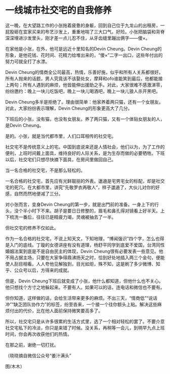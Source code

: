 # 一线城市社交宅的自我修养

这一晚，在大望路工作的小张拖着疲惫的身躯，回到自己位于九龙山的出租房，一屁股砸在宜家买来的布艺沙发上，重重地喘了三大口气。好险。小张把脑袋和背脊深深埋进沙发里头，刚才差一点儿忍不住，从牙齿缝里蹦出俩字——傻×。 

在家他是小张，在外，他可是远近十里知名的Devin Cheung。Devin Cheung的形象，是他花钱、花时间、花精力给堆出来的，“傻×”二字一出口，这些年付出的努力可就全打了水漂。 

Devin Cheung的情商全公司最高，热情，乐善好施，似乎和所有人关系都很好。所有人抛来的话题，男人究竟该不该娶处女，摩拜和ofo谁能笑到最后，他都能接上两句；所有人遇到的麻烦，他皆能伸出援助之手。对此，大家很难不感激涕零，纷纷邀约：晚上一块儿吃饭吧，晚上一块儿喝酒吧，晚上一块儿狼人杀开黑吧。 

Devin Cheung多半是拒绝了。理由很简单：他家养着两只猫，还有一个女朋友。对此，大家纷纷表示理解，Devin Cheung的形象更高大了几分。 

下班后的小张，没有猫，也没有女朋友。养了两只猫，又有一个体贴女朋友的人，是Devin Cheung。 

是的。小张，就是当代都市里，人们口耳相传的社交宅。 

社交宅不是传统意义上的宅。中国到底说来还是人情社会，他们以为，为了工作的便利，上班时间戴上面具，维持良好的人际关系，是为生存而做的必要牺牲。下班以后，社交宅们只想尽快摘下面具，在房间里做回自己。 

当一名合格的社交宅，不是那么轻松的。 

一名合格的社交宅，首先应有光鲜靓丽的外表。邋遢是宅男宅女的标配，却是社交宅的死穴。在大都市里，讲究“先敬罗衣再敬人”，样子邋遢了，大伙儿对你的好感，自然而然地便减了三分。 

对小张而言，变身Devin Cheung的第一步，就是出門前的准备。一身上下的行头，没个半小时下不来。胡子是要日日修整的，眉毛和鼻孔得对镜看上好半天。上下梳洗一番后，往往已是精疲力竭，灵魂被抽去了一半。 

但社交宅的修养不仅如此。 

作为一名合格的社交宅，不说上知天文，下知地理，“博闻强识”四个字，怎么也得是入门的底线。丁璇的女德讲座有没有道理，杨舒平同学到底爱不爱国，台湾同性婚姻法案到底是不是自由民主的体现，Devin Cheung很有必要发表一些意见。他不用占据主场，只要在大家争得鼎沸扬天之时，恰到好处地插入两三个金句，便能使人刮目相看。人人夸他见解独到，目光如炬，殊不知，这是刷了多少微博、知乎、公众号以后，方得来的成就。 

但是，Devin Cheung下班后就变成了小张，他什么都知道，但他什么也不关心。他只想找个方寸之地躲起来。不要有人。如果可以的话，连电话和微信也不要有。 

但你知道，这样做的话，会给生活带来更多的麻烦。不出三天，“情商低”“说话冲”“缺乏团队协作力”的标签，纷至沓来，一个接一个往你额头上粘。解决这些麻烦付出的代价，比在他人面前保持微笑要高多了。 

所以，社交宅只是从许多很累的生活方式里，选了一个相对轻松的罢了。不要介意社交宅私下的冷淡，你只是来错了时候。没关系，再稍等一会儿，到明早九点上班时间，你会再次收获他们的热情。 

在那之前，谢绝一切打扰。 

（晓晓摘自微信公众号“姜汁满头” 

图/木木）